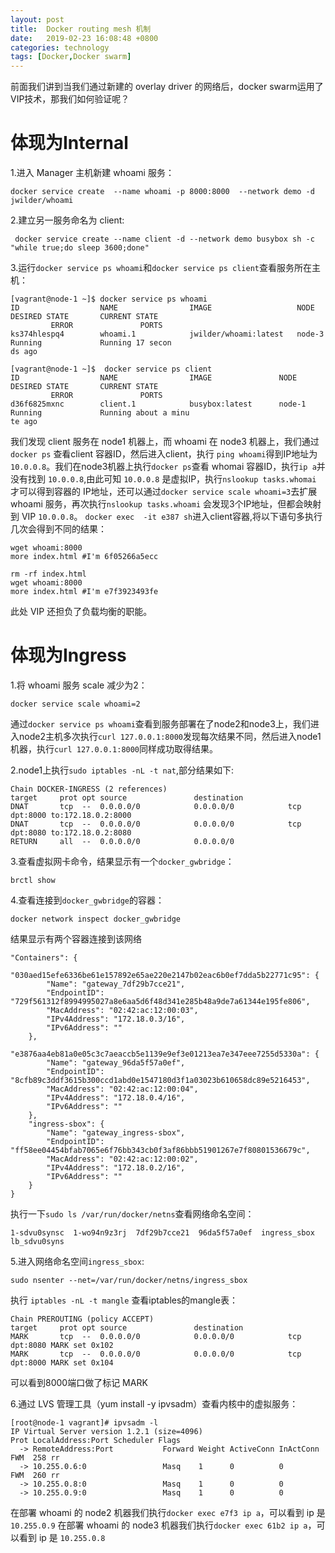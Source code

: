 ```yaml
---
layout: post
title:  Docker routing mesh 机制
date:   2019-02-23 16:08:48 +0800
categories: technology
tags: [Docker,Docker swarm]
---
```


前面我们讲到当我们通过新建的 overlay driver 的网络后，docker swarm运用了VIP技术，那我们如何验证呢？
# 体现为Internal
1.进入 Manager 主机新建 whoami 服务：

``` shell
docker service create  --name whoami -p 8000:8000  --network demo -d jwilder/whoami
```
2.建立另一服务命名为 client:

``` shell
 docker service create --name client -d --network demo busybox sh -c "while true;do sleep 3600;done"
```
3.运行`docker service ps whoami`和`docker service ps client`查看服务所在主机：

``` shell
[vagrant@node-1 ~]$ docker service ps whoami
ID                  NAME                IMAGE                   NODE                DESIRED STATE       CURRENT STATE
         ERROR               PORTS
ks374hlespq4        whoami.1            jwilder/whoami:latest   node-3              Running             Running 17 secon
ds ago

[vagrant@node-1 ~]$  docker service ps client
ID                  NAME                IMAGE               NODE                DESIRED STATE       CURRENT STATE
         ERROR               PORTS
d36f6825mxnc        client.1            busybox:latest      node-1              Running             Running about a minu
te ago
```
我们发现 client 服务在 node1 机器上，而 whoami 在 node3 机器上，我们通过 `docker ps` 查看client 容器ID，然后进入client，执行 `ping whoami`得到IP地址为 `10.0.0.8`。我们在node3机器上执行`docker ps`查看 whomai 容器ID，执行`ip a`并没有找到 `10.0.0.8`,由此可知 `10.0.0.8` 是虚拟IP，执行`nslookup tasks.whomai` 才可以得到容器的 IP地址，还可以通过`docker service scale whoami=3`去扩展 whoami 服务，再次执行`nslookup tasks.whoami` 会发现3个IP地址，但都会映射到 VIP `10.0.0.8`。
`docker exec  -it e387 sh`进入client容器,将以下语句多执行几次会得到不同的结果：

``` shell
wget whoami:8000
more index.html #I'm 6f05266a5ecc

rm -rf index.html
wget whoami:8000
more index.html #I'm e7f3923493fe
```
此处 VIP 还担负了负载均衡的职能。
# 体现为Ingress
1.将 whoami 服务 scale 减少为2：

``` shell
docker service scale whoami=2
```
通过`docker service ps whoami`查看到服务部署在了node2和node3上，我们进入node2主机多次执行`curl 127.0.0.1:8000`发现每次结果不同，然后进入node1机器，执行`curl 127.0.0.1:8000`同样成功取得结果。

2.node1上执行`sudo iptables -nL -t nat`,部分结果如下:

``` shell
Chain DOCKER-INGRESS (2 references)
target     prot opt source               destination
DNAT       tcp  --  0.0.0.0/0            0.0.0.0/0            tcp dpt:8000 to:172.18.0.2:8000
DNAT       tcp  --  0.0.0.0/0            0.0.0.0/0            tcp dpt:8080 to:172.18.0.2:8080
RETURN     all  --  0.0.0.0/0            0.0.0.0/0
```
3.查看虚拟网卡命令，结果显示有一个`docker_gwbridge`：

```shell
brctl show
```
4.查看连接到`docker_gwbridge`的容器：

```shell
docker network inspect docker_gwbridge
```
结果显示有两个容器连接到该网络
``` output
"Containers": {
    "030aed15efe6336be61e157892e65ae220e2147b02eac6b0ef7dda5b22771c95": {
        "Name": "gateway_7df29b7cce21",
        "EndpointID": "729f561312f8994995027a8e6aa5d6f48d341e285b48a9de7a61344e195fe806",
        "MacAddress": "02:42:ac:12:00:03",
        "IPv4Address": "172.18.0.3/16",
        "IPv6Address": ""
    },
    "e3876aa4eb81a0e05c3c7aeaccb5e1139e9ef3e01213ea7e347eee7255d5330a": {
        "Name": "gateway_96da5f57a0ef",
        "EndpointID": "8cfb89c3ddf3615b300ccd1abd0e1547180d3f1a03023b610658dc89e5216453",
        "MacAddress": "02:42:ac:12:00:04",
        "IPv4Address": "172.18.0.4/16",
        "IPv6Address": ""
    },
    "ingress-sbox": {
        "Name": "gateway_ingress-sbox",
        "EndpointID": "ff58ee04454bfab7065e6f76bb343cb0f3af86bbb51901267e7f80801536679c",
        "MacAddress": "02:42:ac:12:00:02",
        "IPv4Address": "172.18.0.2/16",
        "IPv6Address": ""
    }
}

```
执行一下`sudo ls /var/run/docker/netns`查看网络命名空间：
```output
1-sdvu0synsc  1-wo94n9z3rj  7df29b7cce21  96da5f57a0ef  ingress_sbox  lb_sdvu0syns
```
5.进入网络命名空间`ingress_sbox`:

```shell
sudo nsenter --net=/var/run/docker/netns/ingress_sbox
```
执行 `iptables -nL -t mangle` 查看iptables的mangle表：

``` output
Chain PREROUTING (policy ACCEPT)
target     prot opt source               destination
MARK       tcp  --  0.0.0.0/0            0.0.0.0/0            tcp dpt:8080 MARK set 0x102
MARK       tcp  --  0.0.0.0/0            0.0.0.0/0            tcp dpt:8000 MARK set 0x104
```
可以看到8000端口做了标记 MARK

6.通过 LVS 管理工具（yum install -y ipvsadm）查看内核中的虚拟服务：

``` shell
[root@node-1 vagrant]# ipvsadm -l
IP Virtual Server version 1.2.1 (size=4096)
Prot LocalAddress:Port Scheduler Flags
  -> RemoteAddress:Port           Forward Weight ActiveConn InActConn
FWM  258 rr
  -> 10.255.0.6:0                 Masq    1      0          0
FWM  260 rr
  -> 10.255.0.8:0                 Masq    1      0          0
  -> 10.255.0.9:0                 Masq    1      0          0
```
在部署 whoami 的 node2 机器我们执行`docker exec e7f3 ip a`，可以看到 ip 是 `10.255.0.9`
在部署 whoami 的 node3 机器我们执行`docker exec 61b2 ip a`，可以看到 ip 是 `10.255.0.8`